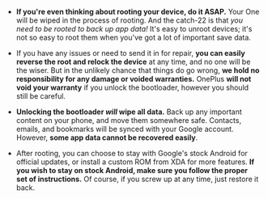 * **If you're even thinking about rooting your device, do it ASAP.** Your One will be wiped in the process of rooting. And the catch-22 is that *you need to be rooted to back up app data!* It's easy to unroot devices; it's not so easy to root them when you've got a lot of important save data.

* If you have any issues or need to send it in for repair, **you can easily reverse the root and relock the device** at any time, and no one will be the wiser. But in the unlikely chance that things do go wrong, **we hold no responsibility for any damage or voided warranties.** OnePlus **will not void your warranty** if you unlock the bootloader, however you should still be careful.

* **Unlocking the bootloader *will* wipe all data.** Back up any important content on your phone, and move them somewhere safe. Contacts, emails, and bookmarks will be synced with your Google account. However, **some app data cannot be recovered easily**.

* After rooting, you can choose to stay with Google's stock Android for official updates, or install a custom ROM from XDA for more features. **If you wish to stay on stock Android, make sure you follow the proper set of instructions.** Of course, if you screw up at any time, just restore it back.
